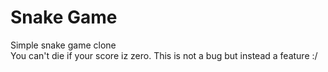 # Snake Game
Simple snake game clone     
You can't die if your score iz zero. This is not a bug but instead a feature :/

